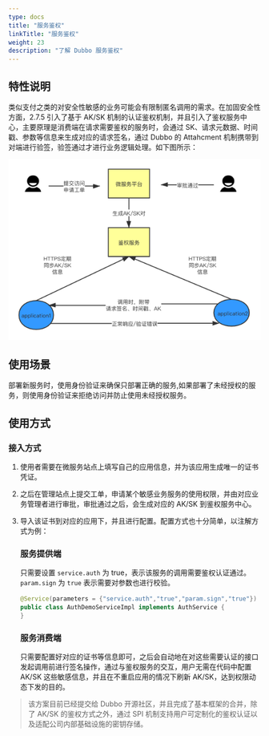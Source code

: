 ```yaml
---
type: docs
title: "服务鉴权"
linkTitle: "服务鉴权"
weight: 23
description: "了解 Dubbo 服务鉴权"
---
```


## 特性说明

类似支付之类的对安全性敏感的业务可能会有限制匿名调用的需求。在加固安全性方面，2.7.5 引入了基于 AK/SK 机制的认证鉴权机制，并且引入了鉴权服务中心，主要原理是消费端在请求需要鉴权的服务时，会通过 SK、请求元数据、时间戳、参数等信息来生成对应的请求签名，通过 Dubbo 的 Attahcment 机制携带到对端进行验签，验签通过才进行业务逻辑处理。如下图所示：

![](/imgs/docsv2.7/user/examples/auth/auth.png)


## 使用场景
部署新服务时，使用身份验证来确保只部署正确的服务,如果部署了未经授权的服务，则使用身份验证来拒绝访问并防止使用未经授权服务。

## 使用方式

### 接入方式

1. 使用者需要在微服务站点上填写自己的应用信息，并为该应用生成唯一的证书凭证。

2. 之后在管理站点上提交工单，申请某个敏感业务服务的使用权限，并由对应业务管理者进行审批，审批通过之后，会生成对应的 AK/SK 到鉴权服务中心。

3. 导入该证书到对应的应用下，并且进行配置。配置方式也十分简单，以注解方式为例：

   ### 服务提供端
   只需要设置 `service.auth` 为 true，表示该服务的调用需要鉴权认证通过。`param.sign` 为 `true` 表示需要对参数也进行校验。

   ```java
   @Service(parameters = {"service.auth","true","param.sign","true"})
   public class AuthDemoServiceImpl implements AuthService {
   }

   ```

   ### 服务消费端
   只需要配置好对应的证书等信息即可，之后会自动地在对这些需要认证的接口发起调用前进行签名操作，通过与鉴权服务的交互，用户无需在代码中配置 AK/SK 这些敏感信息，并且在不重启应用的情况下刷新 AK/SK，达到权限动态下发的目的。

> 该方案目前已经提交给 Dubbo 开源社区，并且完成了基本框架的合并，除了 AK/SK 的鉴权方式之外，通过 SPI 机制支持用户可定制化的鉴权认证以及适配公司内部基础设施的密钥存储。
